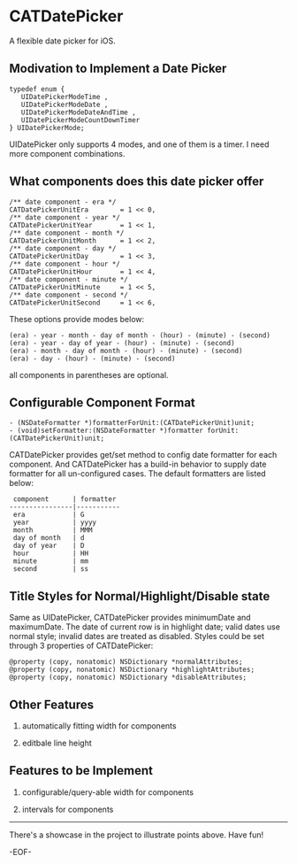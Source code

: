 # CATDatePicker
A flexible date picker for iOS.


## Modivation to Implement a Date Picker

	typedef enum {
	   UIDatePickerModeTime ,
	   UIDatePickerModeDate ,
	   UIDatePickerModeDateAndTime ,
	   UIDatePickerModeCountDownTimer 
	} UIDatePickerMode;

UIDatePicker only supports 4 modes, and one of them is a timer. I need more component combinations.


## What components does this date picker offer

	/** date component - era */
    CATDatePickerUnitEra        = 1 << 0,
    /** date component - year */
    CATDatePickerUnitYear       = 1 << 1,
    /** date component - month */
    CATDatePickerUnitMonth      = 1 << 2,
    /** date component - day */
    CATDatePickerUnitDay        = 1 << 3,
    /** date component - hour */
    CATDatePickerUnitHour       = 1 << 4,
    /** date component - minute */
    CATDatePickerUnitMinute     = 1 << 5,
    /** date component - second */
    CATDatePickerUnitSecond     = 1 << 6,

These options provide modes below:

	(era) - year - month - day of month - (hour) - (minute) - (second)
	(era) - year - day of year - (hour) - (minute) - (second)
	(era) - month - day of month - (hour) - (minute) - (second)
	(era) - day - (hour) - (minute) - (second)

all components in parentheses are optional.


## Configurable Component Format

	- (NSDateFormatter *)formatterForUnit:(CATDatePickerUnit)unit;
	- (void)setFormatter:(NSDateFormatter *)formatter forUnit:(CATDatePickerUnit)unit;

CATDatePicker provides get/set method to config date formatter for each component. And CATDatePicker has a build-in behavior to supply date formatter for all un-configured cases. The default formatters are listed below:

	 component 		| formatter
	----------------|-----------
	 era 	   		| G
	 year      		| yyyy
	 month     		| MMM
	 day of month 	| d
	 day of year 	| D
	 hour 			| HH
	 minute 		| mm
	 second 		| ss


## Title Styles for Normal/Highlight/Disable state

Same as UIDatePicker, CATDatePicker provides minimumDate and maximumDate. The date of current row is in highlight date; valid dates use normal style; invalid dates are treated as disabled. Styles could be set through 3 properties of CATDatePicker:

	@property (copy, nonatomic) NSDictionary *normalAttributes;
	@property (copy, nonatomic) NSDictionary *highlightAttributes;
	@property (copy, nonatomic) NSDictionary *disableAttributes;


## Other Features

1. automatically fitting width for components

2. editbale line height

## Features to be Implement

1. configurable/query-able width for components

2. intervals for components


- - -

There's a showcase in the project to illustrate points above. Have fun!

-EOF-